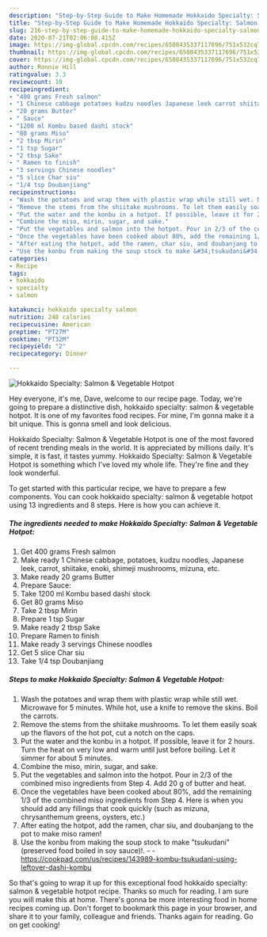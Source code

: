 ```yaml
---
description: "Step-by-Step Guide to Make Homemade Hokkaido Specialty: Salmon &amp;amp; Vegetable Hotpot"
title: "Step-by-Step Guide to Make Homemade Hokkaido Specialty: Salmon &amp;amp; Vegetable Hotpot"
slug: 216-step-by-step-guide-to-make-homemade-hokkaido-specialty-salmon-and-amp-vegetable-hotpot
date: 2020-07-21T02:06:08.415Z
image: https://img-global.cpcdn.com/recipes/6508435337117696/751x532cq70/hokkaido-specialty-salmon-vegetable-hotpot-recipe-main-photo.jpg
thumbnail: https://img-global.cpcdn.com/recipes/6508435337117696/751x532cq70/hokkaido-specialty-salmon-vegetable-hotpot-recipe-main-photo.jpg
cover: https://img-global.cpcdn.com/recipes/6508435337117696/751x532cq70/hokkaido-specialty-salmon-vegetable-hotpot-recipe-main-photo.jpg
author: Ronnie Hill
ratingvalue: 3.3
reviewcount: 10
recipeingredient:
- "400 grams Fresh salmon"
- "1 Chinese cabbage potatoes kudzu noodles Japanese leek carrot shiitake enoki shimeji mushrooms mizuna etc"
- "20 grams Butter"
- " Sauce"
- "1200 ml Kombu based dashi stock"
- "80 grams Miso"
- "2 tbsp Mirin"
- "1 tsp Sugar"
- "2 tbsp Sake"
- " Ramen to finish"
- "3 servings Chinese noodles"
- "5 slice Char siu"
- "1/4 tsp Doubanjiang"
recipeinstructions:
- "Wash the potatoes and wrap them with plastic wrap while still wet. Microwave for 5 minutes. While hot, use a knife to remove the skins. Boil the carrots."
- "Remove the stems from the shiitake mushrooms. To let them easily soak up the flavors of the hot pot, cut a notch on the caps."
- "Put the water and the konbu in a hotpot. If possible, leave it for 2 hours. Turn the heat on very low and warm until just before boiling. Let it simmer for about 5 minutes."
- "Combine the miso, mirin, sugar, and sake."
- "Put the vegetables and salmon into the hotpot. Pour in 2/3 of the combined miso ingredients from Step 4. Add 20 g of butter and heat."
- "Once the vegetables have been cooked about 80%, add the remaining 1/3 of the combined miso ingredients from Step 4. Here is when you should add any fillings that cook quickly (such as mizuna, chrysanthemum greens, oysters, etc.)"
- "After eating the hotpot, add the ramen, char siu, and doubanjang to the pot to make miso ramen!"
- "Use the konbu from making the soup stock to make &#34;tsukudani&#34; (preserved food boiled in soy sauce)!.  https://cookpad.com/us/recipes/143989-kombu-tsukudani-using-leftover-dashi-kombu"
categories:
- Recipe
tags:
- hokkaido
- specialty
- salmon

katakunci: hokkaido specialty salmon 
nutrition: 248 calories
recipecuisine: American
preptime: "PT27M"
cooktime: "PT32M"
recipeyield: "2"
recipecategory: Dinner

---
```



![Hokkaido Specialty: Salmon &amp; Vegetable Hotpot](https://img-global.cpcdn.com/recipes/6508435337117696/751x532cq70/hokkaido-specialty-salmon-vegetable-hotpot-recipe-main-photo.jpg)

Hey everyone, it's me, Dave, welcome to our recipe page. Today, we're going to prepare a distinctive dish, hokkaido specialty: salmon &amp; vegetable hotpot. It is one of my favorites food recipes. For mine, I'm gonna make it a bit unique. This is gonna smell and look delicious.



Hokkaido Specialty: Salmon &amp; Vegetable Hotpot is one of the most favored of recent trending meals in the world. It is appreciated by millions daily. It's simple, it is fast, it tastes yummy. Hokkaido Specialty: Salmon &amp; Vegetable Hotpot is something which I've loved my whole life. They're fine and they look wonderful.


To get started with this particular recipe, we have to prepare a few components. You can cook hokkaido specialty: salmon &amp; vegetable hotpot using 13 ingredients and 8 steps. Here is how you can achieve it.

<!--inarticleads1-->

##### The ingredients needed to make Hokkaido Specialty: Salmon &amp; Vegetable Hotpot:

1. Get 400 grams Fresh salmon
1. Make ready 1 Chinese cabbage, potatoes, kudzu noodles, Japanese leek, carrot, shiitake, enoki, shimeji mushrooms, mizuna, etc.
1. Make ready 20 grams Butter
1. Prepare  Sauce:
1. Take 1200 ml Kombu based dashi stock
1. Get 80 grams Miso
1. Take 2 tbsp Mirin
1. Prepare 1 tsp Sugar
1. Make ready 2 tbsp Sake
1. Prepare  Ramen to finish
1. Make ready 3 servings Chinese noodles
1. Get 5 slice Char siu
1. Take 1/4 tsp Doubanjiang




<!--inarticleads2-->

##### Steps to make Hokkaido Specialty: Salmon &amp; Vegetable Hotpot:

1. Wash the potatoes and wrap them with plastic wrap while still wet. Microwave for 5 minutes. While hot, use a knife to remove the skins. Boil the carrots.
1. Remove the stems from the shiitake mushrooms. To let them easily soak up the flavors of the hot pot, cut a notch on the caps.
1. Put the water and the konbu in a hotpot. If possible, leave it for 2 hours. Turn the heat on very low and warm until just before boiling. Let it simmer for about 5 minutes.
1. Combine the miso, mirin, sugar, and sake.
1. Put the vegetables and salmon into the hotpot. Pour in 2/3 of the combined miso ingredients from Step 4. Add 20 g of butter and heat.
1. Once the vegetables have been cooked about 80%, add the remaining 1/3 of the combined miso ingredients from Step 4. Here is when you should add any fillings that cook quickly (such as mizuna, chrysanthemum greens, oysters, etc.)
1. After eating the hotpot, add the ramen, char siu, and doubanjang to the pot to make miso ramen!
1. Use the konbu from making the soup stock to make &#34;tsukudani&#34; (preserved food boiled in soy sauce)!. -  - https://cookpad.com/us/recipes/143989-kombu-tsukudani-using-leftover-dashi-kombu




So that's going to wrap it up for this exceptional food hokkaido specialty: salmon &amp; vegetable hotpot recipe. Thanks so much for reading. I am sure you will make this at home. There's gonna be more interesting food in home recipes coming up. Don't forget to bookmark this page in your browser, and share it to your family, colleague and friends. Thanks again for reading. Go on get cooking!
